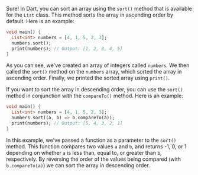 Sure! In Dart, you can sort an array using the `sort()` method that is available for the `List` class. This method sorts the array in ascending order by default. Here is an example:

```dart
void main() {
  List<int> numbers = [4, 1, 5, 2, 3];
  numbers.sort();
  print(numbers); // Output: [1, 2, 3, 4, 5]
}
```

As you can see, we've created an array of integers called `numbers`. We then called the `sort()` method on the `numbers` array, which sorted the array in ascending order. Finally, we printed the sorted array using `print()`.

If you want to sort the array in descending order, you can use the `sort()` method in conjunction with the `compareTo()` method. Here is an example:

```dart
void main() {
  List<int> numbers = [4, 1, 5, 2, 3];
  numbers.sort((a, b) => b.compareTo(a));
  print(numbers); // Output: [5, 4, 3, 2, 1]
}
```

In this example, we've passed a function as a parameter to the `sort()` method. This function compares two values `a` and `b`, and returns -1, 0, or 1 depending on whether `a` is less than, equal to, or greater than `b`, respectively. By reversing the order of the values being compared (with `b.compareTo(a)`) we can sort the array in descending order.